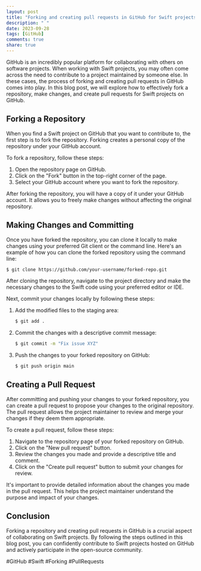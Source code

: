 ```yaml
---
layout: post
title: "Forking and creating pull requests in GitHub for Swift projects"
description: " "
date: 2023-09-28
tags: [GitHub]
comments: true
share: true
---
```


GitHub is an incredibly popular platform for collaborating with others on software projects. When working with Swift projects, you may often come across the need to contribute to a project maintained by someone else. In these cases, the process of forking and creating pull requests in GitHub comes into play. In this blog post, we will explore how to effectively fork a repository, make changes, and create pull requests for Swift projects on GitHub.

## Forking a Repository

When you find a Swift project on GitHub that you want to contribute to, the first step is to fork the repository. Forking creates a personal copy of the repository under your GitHub account.

To fork a repository, follow these steps:
1. Open the repository page on GitHub.
2. Click on the "Fork" button in the top-right corner of the page.
3. Select your GitHub account where you want to fork the repository.

After forking the repository, you will have a copy of it under your GitHub account. It allows you to freely make changes without affecting the original repository.

## Making Changes and Committing

Once you have forked the repository, you can clone it locally to make changes using your preferred Git client or the command line. Here's an example of how you can clone the forked repository using the command line:

```bash
$ git clone https://github.com/your-username/forked-repo.git
```

After cloning the repository, navigate to the project directory and make the necessary changes to the Swift code using your preferred editor or IDE.

Next, commit your changes locally by following these steps:
1. Add the modified files to the staging area:
   ```bash
   $ git add .
   ```

2. Commit the changes with a descriptive commit message:
   ```bash
   $ git commit -m "Fix issue XYZ"
   ```

3. Push the changes to your forked repository on GitHub:
   ```bash
   $ git push origin main
   ```

## Creating a Pull Request

After committing and pushing your changes to your forked repository, you can create a pull request to propose your changes to the original repository. The pull request allows the project maintainer to review and merge your changes if they deem them appropriate.

To create a pull request, follow these steps:
1. Navigate to the repository page of your forked repository on GitHub.
2. Click on the "New pull request" button.
3. Review the changes you made and provide a descriptive title and comment.
4. Click on the "Create pull request" button to submit your changes for review.

It's important to provide detailed information about the changes you made in the pull request. This helps the project maintainer understand the purpose and impact of your changes.

## Conclusion

Forking a repository and creating pull requests in GitHub is a crucial aspect of collaborating on Swift projects. By following the steps outlined in this blog post, you can confidently contribute to Swift projects hosted on GitHub and actively participate in the open-source community.

#GitHub #Swift #Forking #PullRequests